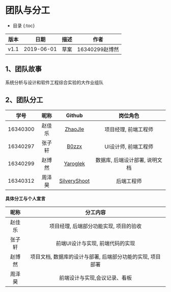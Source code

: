 # 团队与分工
* 目录
{:toc}

| 版本 |   日期    | 描述 |  作者   |
| :--: | :-------: | :--: | :-----: |
| v1.1 | 2019-06-01 | 草案 | 16340299赵博然 |

## 1、团队故事

系统分析与设计和软件工程综合实验的大作业组队

## 2、团队分工

|学号|昵称|Github|岗位角色|
|:--:|:--:|:--:|:--:|
|16340300|赵佳乐|[ZhaoJle](https://github.com/ZhaoJle)|项目经理, 前端工程师|
|16340297|张子轩|[B0zzx](https://github.com/B0zzx)|UI设计师, 前端工程师|
|16340299|赵博然|[Yaroglek](https://github.com/Yaroglek)|数据库, 后端设计部署, 说明文档|
|16340312|周泽昊|[SilveryShoot](https://github.com/SilveryShoot)|后端工程师|

**具体分工与个人宣言**

|昵称|分工内容|
|:--:|:--:|
|赵佳乐|项目经理, 后端部分功能实现, 项目的验收|
|张子轩|前端UI设计与实现, 前端代码的实现|
|赵博然|项目文档, 数据库的设计与部署, 后端部分功能的实现, 项目部署|
|周泽昊|前端设计与实现,会议记录、看板|